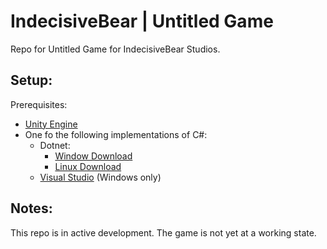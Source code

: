 # IndecisiveBear | Untitled Game
Repo for Untitled Game for IndecisiveBear Studios.

## Setup:
Prerequisites:
* [Unity Engine](https://unity.com/download)
* One fo the following implementations of C#:
  * Dotnet:
    * [Window Download](https://www.microsoft.com/en-us/download/details.aspx?id=7029)
    * [Linux Download](https://learn.microsoft.com/en-us/dotnet/core/install/linux-scripted-manual#scripted-install)
  * [Visual Studio](https://visualstudio.microsoft.com/downloads/) (Windows only)

## Notes:
This repo is in active development. The game is not yet at a working state.
